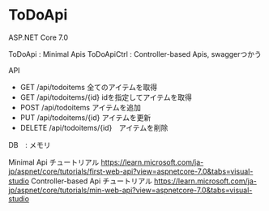 # ToDoApi

ASP.NET Core 7.0

ToDoApi : Minimal Apis
ToDoApiCtrl : Controller-based Apis, swaggerつかう

API
- GET /api/todoitems 全てのアイテムを取得
- GET /api/todoitems/{id} idを指定してアイテムを取得
- POST /api/todoitems アイテムを追加
- PUT /api/todoitems/{id} アイテムを更新
- DELETE /api/todoitems/{id}　アイテムを削除

DB　: メモリ

Minimal Api チュートリアル
https://learn.microsoft.com/ja-jp/aspnet/core/tutorials/first-web-api?view=aspnetcore-7.0&tabs=visual-studio
Controller-based Api チュートリアル
https://learn.microsoft.com/ja-jp/aspnet/core/tutorials/min-web-api?view=aspnetcore-7.0&tabs=visual-studio
